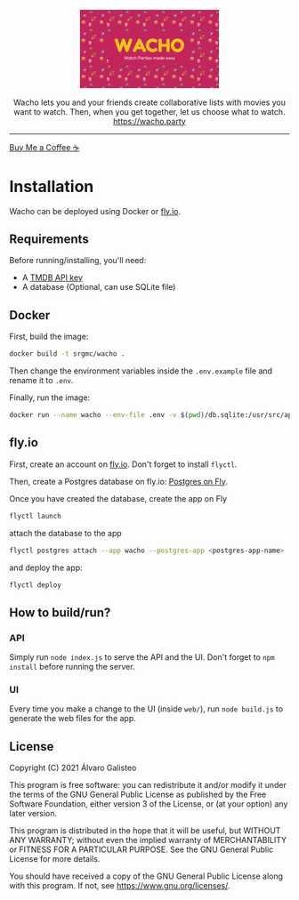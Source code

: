 <p align="center">
  <img width="250" src="./preview.png">
</p>
<p align="center">
  Wacho lets you and your friends create collaborative lists with movies you want to watch. Then, when you get together, let us choose what to watch.<br><a href="https://wacho.party">https://wacho.party</a>
</p>

---

[Buy Me a Coffee ☕️](https://www.buymeacoffee.com/srgmc)

# Installation

Wacho can be deployed using Docker or [fly.io](https://fly.io/).

## Requirements

Before running/installing, you'll need:

- A [TMDB API key](https://www.themoviedb.org/documentation/api)
- A database (Optional, can use SQLite file)

## Docker

First, build the image:

```bash
docker build -t srgmc/wacho .
```

Then change the environment variables inside the `.env.example` file and rename it to `.env`.

Finally, run the image:

```bash
docker run --name wacho --env-file .env -v $(pwd)/db.sqlite:/usr/src/app/db.sqlite -p 8000:8000 -d srgmc/wacho
```

## fly.io

First, create an account on [fly.io](https://fly.io/). Don't forget to install `flyctl`.

Then, create a Postgres database on fly.io: [Postgres on Fly](https://fly.io/docs/reference/postgres/).

Once you have created the database, create the app on Fly

```bash
flyctl launch
```

attach the database to the app

```bash
flyctl postgres attach --app wacho --postgres-app <postgres-app-name>
```

and deploy the app:

```bash
flyctl deploy
```

## How to build/run?

### API

Simply run `node index.js` to serve the API and the UI. Don't forget to `npm install` before running the server.

### UI

Every time you make a change to the UI (inside `web/`), run `node build.js` to generate the web files for the app.

## License

Copyright (C) 2021 Álvaro Galisteo

This program is free software: you can redistribute it and/or modify it under the terms of the GNU General Public License as published by the Free Software Foundation, either version 3 of the License, or (at your option) any later version.

This program is distributed in the hope that it will be useful, but WITHOUT ANY WARRANTY; without even the implied warranty of MERCHANTABILITY or FITNESS FOR A PARTICULAR PURPOSE. See the GNU General Public License for more details.

You should have received a copy of the GNU General Public License along with this program. If not, see https://www.gnu.org/licenses/.
